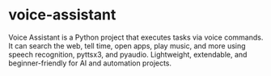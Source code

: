 # voice-assistant
Voice Assistant is a Python project that executes tasks via voice commands. It can search the web, tell time, open apps, play music, and more using speech recognition, pyttsx3, and pyaudio. Lightweight, extendable, and beginner-friendly for AI and automation projects.
